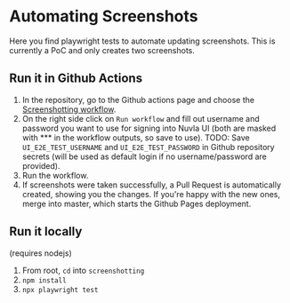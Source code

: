# Automating Screenshots

Here you find playwright tests to automate updating screenshots.
This is currently a PoC and only creates two screenshots.

## Run it in Github Actions

1. In the repository, go to the Github actions page and choose the [Screenshotting workflow](https://github.com/nuvla/documentation/actions/workflows/screenshot.yml).
2. On the right side click on `Run workflow` and fill out username and password you want to use for signing into Nuvla UI (both are masked with *** in the workflow outputs, so save to use).
TODO: Save `UI_E2E_TEST_USERNAME` and `UI_E2E_TEST_PASSWORD` in Github repository secrets (will be used as default login if no username/password are provided).
3. Run the workflow.
4. If screenshots were taken successfully, a Pull Request is automatically created, showing you the changes. If you're happy with the new ones, merge into master, which starts the Github Pages deployment.

## Run it locally
(requires nodejs)

1. From root, `cd` into `screenshotting`
2. `npm install`
3. `npx playwright test`
